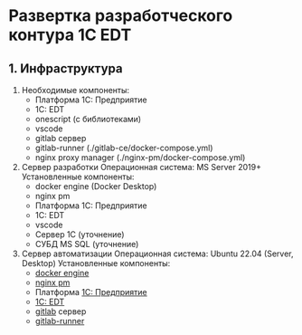 # Развертка разработческого контура 1С EDT
## 1. Инфраструктура
   1. Необходимые компоненты:
      - Платформа 1С: Предприятие
      - 1C: EDT
      - onescript (с библиотеками)
      - vscode
      - gitlab сервер
      - gitlab-runner (./gitlab-ce/docker-compose.yml)
      - nginx proxy manager (./nginx-pm/docker-compose.yml)
   2. Сервер разработки
      Операционная система: MS Server 2019+
      Установленные компоненты:
         - docker engine (Docker Desktop)
         - nginx pm
         - Платформа 1С: Предприятие
         - 1C: EDT
         - vscode
         - Сервер 1С (уточнение)
         - СУБД MS SQL (уточнение)
   3. Сервер автоматизации
      Операционная система: Ubuntu 22.04 (Server, Desktop)
      Установленные компоненты:
         - [docker engine](https://docs.docker.com/engine/install/)
         - [nginx pm](https://nginxproxymanager.com/setup/)
         - Платформа [1С: Предприятие](https://releases.1c.ru/project/Platform83)
         - [1C: EDT](https://releases.1c.ru/project/DevelopmentTools10)
         - [gitlab](https://docs.gitlab.com/install/package/) сервер
         - [gitlab-runner](https://docs.gitlab.com/runner/install/linux-repository/)
